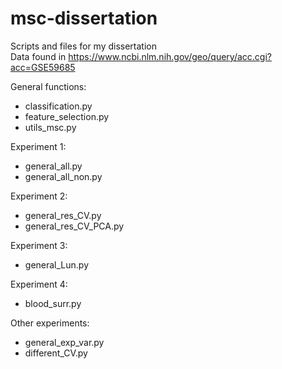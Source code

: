 # msc-dissertation
Scripts and files for my dissertation <br />
Data found in https://www.ncbi.nlm.nih.gov/geo/query/acc.cgi?acc=GSE59685

General functions: <br />
- classification.py <br />
- feature_selection.py <br />
- utils_msc.py

Experiment 1: <br />
- general_all.py <br />
- general_all_non.py

Experiment 2: <br />
- general_res_CV.py
- general_res_CV_PCA.py

Experiment 3:<br />
- general_Lun.py

Experiment 4:<br />
- blood_surr.py

Other experiments:<br />
- general_exp_var.py
- different_CV.py

